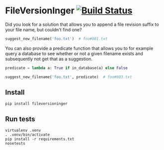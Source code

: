 # FileVersionInger [![Build Status](https://travis-ci.org/dwickstrom/fileversioninger.svg?branch=master)](https://travis-ci.org/dwickstrom/fileversioninger)
Did you look for a solution that allows you to append a file revision suffix to your file name, but couldn't find one?

```python
suggest_new_filename('foo.txt')  # foo#001.txt
```

You can also provide a predicate function that allows you to for example query a database to see whether or not a given filename exists and subsequently not get that as a suggestion.

```python
predicate = lambda a: True if in_database(a) else False

suggest_new_filename('foo.txt', predicate)  # foo#003.txt
```

## Install
```
pip install fileversioninger
```


## Run tests
```
virtualenv .venv
. .venv/bin/activate
pip install -r requirements.txt
nosetests
```
